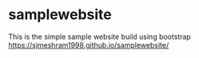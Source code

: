 # samplewebsite
This is the simple sample website build using bootstrap
https://sjmeshram1998.github.io/samplewebsite/
